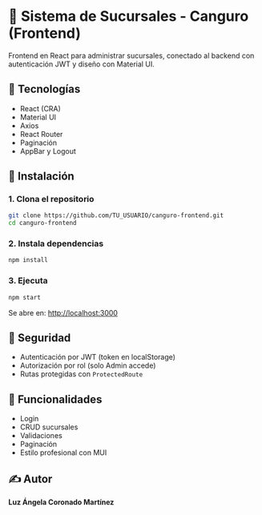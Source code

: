
# 🦘 Sistema de Sucursales - Canguro (Frontend)

Frontend en React para administrar sucursales, conectado al backend con autenticación JWT y diseño con Material UI.

## 🚀 Tecnologías
- React (CRA)
- Material UI
- Axios
- React Router
- Paginación
- AppBar y Logout

## 🔧 Instalación

### 1. Clona el repositorio
```bash
git clone https://github.com/TU_USUARIO/canguro-frontend.git
cd canguro-frontend
```

### 2. Instala dependencias
```bash
npm install
```

### 3. Ejecuta
```bash
npm start
```
Se abre en: [http://localhost:3000](http://localhost:3000)

## 🔐 Seguridad

- Autenticación por JWT (token en localStorage)
- Autorización por rol (solo Admin accede)
- Rutas protegidas con `ProtectedRoute`

## 🧩 Funcionalidades

- Login
- CRUD sucursales
- Validaciones
- Paginación
- Estilo profesional con MUI

## ✍️ Autor

**Luz Ángela Coronado Martínez**
